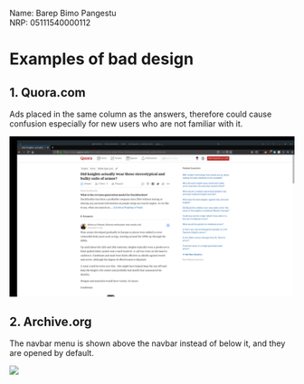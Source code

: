 Name:   Barep Bimo Pangestu<br>
NRP:    05111540000112

# Examples of bad design

## 1. Quora.com

Ads placed in the same column as the answers, therefore could cause confusion especially for new users who are not familiar with it.

![](res/quora.png)

## 2. Archive.org

The navbar menu is shown above the navbar instead of below it, and they are opened by default.

![](res/archive.pngs)